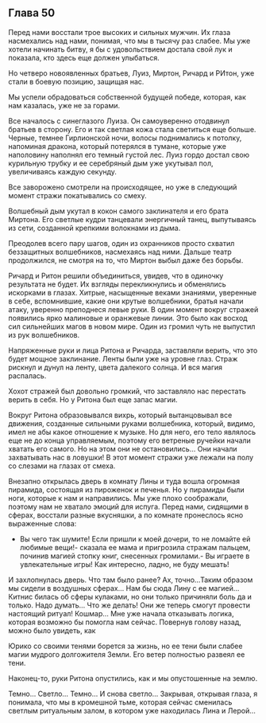 ## Глава 50

Перед нами восстали трое высоких и сильных мужчин. Их глаза насмехались над нами, понимая, что мы в тысячу раз слабее.
Мы уже хотели начинать битву, я бы с удовольствием достала свой лук и показала, кто здесь еще должен улыбаться.

Но четверо новоявленных братьев, Луиз, Миртон, Ричард и РИтон, уже стали в боевую позицию, защищая нас.

Мы успели обрадоваться собственной будущей победе, которая, как нам казалась, уже не за горами.

Все началось с синеглазого Луиза. Он самоуверенно отодвинул братьев в сторону. Его и так светлая кожа стала светиться
еще больше. Черные, темнее Гирлионской ночи, волосы поднимались к потолку, напоминая дракона, который потерялся в
тумане, которые уже наполовину наполнял его темный густой лес. Луиз гордо достал свою курильную трубку и ее серебряный
дым уже укутывал пол, увеличиваясь каждую секунду.

Все заворожено смотрели на происходящее, но уже в следующий момент стражи покатывались со смеху.

Волшебный дым укутал в кокон самого заклинателя и его брата Миртона. Его светлые кудри танцевали энергичный танец,
выпутываясь из сети, созданной крепкими волокнами из дыма.

Преодолев всего пару шагов, один из охранников просто схватил беззащитных волшебников, насмехаясь над ними. Дальше театр
продолжился, не смотря на то, что Миртон выбыл даже без борьбы.

Ричард и Ритон решили объединиться, увидев, что в одиночку результата не будет. Их взгляды перекликнулись и обменялись
искорками в глазах. Хитрые, насыщенные веками знаниями, уверенные в себе, вспомнившие, какие они крутые волшебники,
братья начали атаку, уверенно преподнеся левые руки. В один момент вокруг стражей появились ярко малиновые и оранжевые
линии. Это было как восход сил сильнейших магов в новом мире. Один из громил чуть не выпустил из рук волшебников.

Напряженные руки и лица Ритона и Ричарда, заставляли верить, что это будет мощное заклинание. Ленты были уже на уровне
глаз. Страж рискнул и дунул на ленту, цвета далекого солнца. И вся магия распалась.

Хохот стражей был довольно громкий, что заставляло нас перестать верить в себя. Но у Ритона был еще запас магии.

Вокруг Ритона образовывался вихрь, который вытанцовывал все движения, созданные сильными руками волшебника, который,
видимо, имел не абы какое отношение к музыке. Но для него, его тело являлось еще не до конца управляемым, поэтому его
ветреные ручейки начали хватать его самого. Но на этом они не остановились… Они начали захватывать нас в ловушки! В этот
момент стражи уже лежали на полу со слезами на глазах от смеха.

Внезапно открылась дверь в комнату Лины и туда вошла огромная пирамида, состоящая из пироженок и печенья. Но у пирамиды
были ноги, которые к нам и направились. Мы уже плохо соображали, поэтому нам не хватало эмоций для испуга. Перед нами,
сидящими в сферах, восстали разные вкусняшки, а по комнате пронеслось ясно выраженные слова:

- Вы чего так шумите! Если пришли к моей дочери, то не ломайте ей любимые вещи!- сказала ее мама и пригрозила стражам
  пальцем, починив магией стопку книг, снесенных громилами.- Вы играете в увлекательные игры! Как интересно, ладно, не
  буду мешать!

И захлопнулась дверь. Что там было ранее? Ах, точно…Таким образом мы сидели в воздушных сферах… Нам бы сюда Лину с ее
магией… Китнис билась об сферы кулаками, но они только причиняли боль да и только. Надо думать… Что же делать! Они же
теперь смогут провести настоящий ритуал! Кошмар… Мне уже начала отказывать логика, которая возможно бы помогла нам
сейчас. Повернув голову назад, можно было увидеть, как

Юрико со своими тенями борется за жизнь, но ее тени были слабее магии мудрого долгожителя Земли. Его ветер полностью
развеял ее тени.

Наконец-то, руки Ритона опустились, как и мы опустошенные на землю.

Темно… Светло… Темно… И снова светло… Закрывая, открывая глаза, я понимала, что мы в кромешной тьме, которая сейчас
сменилась светлым ритуальным залом, в котором уже находилась Лина и Лерой…
